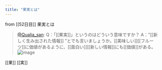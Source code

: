 ```yaml
---
title: "果実とは"
---
```


from [[52日目]]
果実とは
> [@Qualia_san](https://twitter.com/Qualia_san/status/1604151310504169472?s=20&t=A0VAo1r02aIAa34_Kji0cw): Q：「[[果実]]」というのはどういう意味ですか？
> A："[[新しく生み出された情報]] "とでも言いましょうか。[[美味しい]][[フルーツ]]に価値があるように、[[面白い]][[新しい情報]]にも[[価値]]がある。
> ![image](https://pbs.twimg.com/media/FkMWzA0UoAEOt42.png)

[[果]] [[実]]
